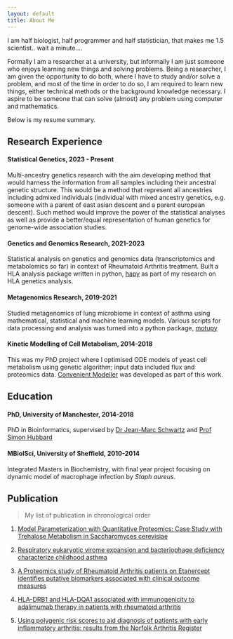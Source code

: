 ```yaml
---
layout: default
title: About Me
---
```


I am half biologist, half programmer and half statistician, that makes me 1.5 scientist.. wait a minute.... 

Formally I am a researcher at a university, but informally I am just someone who enjoys learning new things and solving problems. Being a researcher, I am given the opportunity to do both, where I have to study and/or solve a problem, and most of the time in order to do so, I am required to learn new things, either technical methods or the background knowledge necessary. I aspire to be someone that can solve (almost) any problem using computer and mathematics. 

Below is my resume summary.

## Research Experience
#### Statistical Genetics, 2023 - Present
Multi-ancestry genetics research with the aim developing method that would harness the information from all samples including their ancestral genetic structure. This would be a method that represent all ancestries including admixed individuals (individual with mixed ancestry genetics, e.g. someone with a parent of east asian descent and a parent european descent). Such method would improve the power of the statistical analyses as well as provide a better/equal representation of human genetics for genome-wide association studies.

#### Genetics and Genomics Research, 2021-2023
Statistical analysis on genetics and genomics data (transcriptomics and metabolomics so far) in context of Rheumatoid Arthritis treatment. Built a HLA analysis package written in python, [hapy](https://github.com/chuanfuyap/hla-analysis-py) as part of my research on HLA genetics analysis.
#### Metagenomics Research, 2019-2021
Studied metagenomics of lung microbiome in context of asthma using mathematical, statistical and machine learning models. Various scripts for data processing and analysis was turned into a python package, [motupy](https://github.com/chuanfuyap/motu-python-package)
#### Kinetic Modelling of Cell Metabolism,  2014-2018  
This was my PhD project where I optimised ODE models of yeast cell metabolism using genetic algorithm; input data included flux and proteomics data. [Convenient Modeller](https://github.com/chuanfuyap/Convenient-Modeller) was developed as part of this work.
## Education
#### PhD, University of Manchester,     2014-2018  
PhD in Bioinformatics, supervised by [Dr Jean-Marc Schwartz](https://www.research.manchester.ac.uk/portal/jean-marc.schwartz.html) and [Prof Simon Hubbard](https://www.research.manchester.ac.uk/portal/simon.hubbard.html)
#### MBiolSci, University of Sheffield,     2010-2014
Integrated Masters in Biochemistry, with final year project focusing on dynamic model of macrophage infection by _Staph aureus_. 
## Publication
> My list of publication in chronological order

1) [Model Parameterization with Quantitative Proteomics: Case Study with Trehalose Metabolism in Saccharomyces cerevisiae](https://doi.org/10.3390/pr9010139)

2) [Respiratory eukaryotic virome expansion and bacteriophage deficiency characterize childhood asthma](https://doi.org/10.1038/s41598-023-34730-7)

3) [A Proteomics study of Rheumatoid Arthritis patients on Etanercept identifies putative biomarkers associated with clinical outcome measures](https://doi.org/10.1093/rheumatology/kead321)

4) [HLA-DRB1 and HLA-DQA1 associated with immunogenicity to adalimumab therapy in patients with rheumatoid arthritis](http://dx.doi.org/10.1136/ard-2023-223955)

5) [Using polygenic risk scores to aid diagnosis of patients with early inflammatory arthritis: results from the Norfolk Arthritis Register](https://doi.org/10.1002/art.42760)